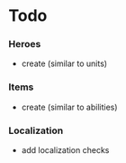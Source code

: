 # Todo

### Heroes

-   create (similar to units)

### Items

-   create (similar to abilities)

### Localization

-   add localization checks
